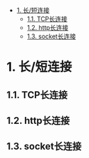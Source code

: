
<!-- TOC -->

- [1. 长/短连接](#1-长短连接)
    - [1.1. TCP长连接](#11-tcp长连接)
    - [1.2. http长连接](#12-http长连接)
    - [1.3. socket长连接](#13-socket长连接)

<!-- /TOC -->

# 1. 长/短连接

## 1.1. TCP长连接

## 1.2. http长连接
<!-- 
https://www.cnblogs.com/cswuyg/p/3653263.html
-->

## 1.3. socket长连接
